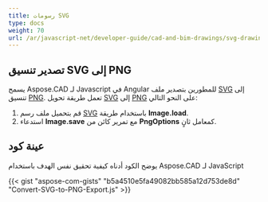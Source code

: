 ```yaml
---
title: رسومات SVG
type: docs
weight: 70
url: /ar/javascript-net/developer-guide/cad-and-bim-drawings/svg-drawings/
---
```


## **تصدير تنسيق SVG إلى PNG**

يسمح Aspose.CAD لـ Javascript في Angular للمطورين بتصدير ملف [SVG](https://docs.fileformat.com/page-description-language/svg/) إلى تنسيق [PNG](https://docs.fileformat.com/image/png/). 
تعمل طريقة تحويل [SVG](https://docs.fileformat.com/page-description-language/svg/) إلى [PNG](https://docs.fileformat.com/image/png/) على النحو التالي:

1. قم بتحميل ملف رسم [SVG](https://docs.fileformat.com/page-description-language/svg/) باستخدام طريقة **Image.load**.
1. استدعاء **Image.save** مع تمرير كائن من **PngOptions** كمعامل ثانٍ.

## عينة كود

يوضح الكود أدناه كيفية تحقيق نفس الهدف باستخدام Aspose.CAD لـ JavaScript

{{< gist "aspose-com-gists" "b5a4510e5fa49082bb585a12d753de8d" "Convert-SVG-to-PNG-Export.js" >}}
